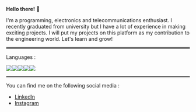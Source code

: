 **Hello there!** 👋

  I'm a programming, electronics and telecommunications enthusiast. I recently graduated from university but I have a  lot of experience in making exciting projects. I will put my projects on this platform as my contribution to the engineering world. Let's learn and grow!
<hr style="border:2px solid gray"> </hr>

Languages :

<img src="https://img.icons8.com/color/48/000000/c-plus-plus-logo.png"/><img src="https://img.icons8.com/color/48/000000/java-coffee-cup-logo--v1.png"/><img src="https://img.icons8.com/color/48/000000/python--v1.png"/><img src="https://img.icons8.com/color/48/000000/javascript--v1.png"/><img src="https://img.icons8.com/offices/48/000000/php-logo.png"/>
<hr style="border:1px solid gray"> </hr>

You can find me on the following social media :
* [Linkedln](https://www.linkedin.com/in/elby-syahabudin-09b930212/)
* [Instagram](https://www.instagram.com/elbysyahabudin/)
